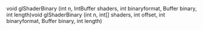 void glShaderBinary (int n, IntBuffer shaders, int binaryformat, Buffer binary, int length)void glShaderBinary (int n, int[] shaders, int offset, int binaryformat, Buffer binary, int length)